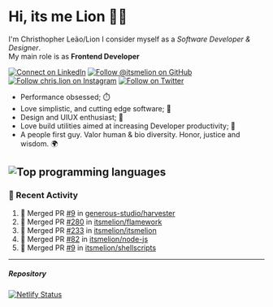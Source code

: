 # Hi, its me Lion 👋🦁

I'm Christhopher Leão/Lion
I consider myself as a _Software Developer & Designer_.<br/>My main role is as <b>Frontend Developer</b>
<br />

[![Connect on LinkedIn](https://img.shields.io/badge/--linkedin?label=LinkedIn&logo=LinkedIn&style=social)](https://www.linkedin.com/in/chrislion)
[![Follow @itsmelion on GitHub](https://img.shields.io/github/followers/itsmelion?label=follow%20%40itsmeLion&style=social)](https://github.com/itsmelion)
[![Follow chris.lion on Instagram](https://img.shields.io/badge/--instagram?label=@chris.lion&logo=Instagram&style=social)](https://instagram.com/chris.lion)
[![Follow on Twitter](https://img.shields.io/badge/--twitter?label=@ChrisLion_me&logo=Twitter&style=social)](https://twitter.com/chrislion_me)

- Performance obsessed; ⏱️
- Love simplistic, and cutting edge software; 📆
- Design and UIUX enthusiast; 🎨
- Love build utilities aimed at increasing Developer productivity; 🧰
- A people first guy. Valor human & bio diversity. Honor, justice and wisdom. 🌍

![Top programming languages](https://github-readme-stats.vercel.app/api/top-langs/?username=itsmelion&hide=php)
---
### 📰 Recent Activity

<!--START_SECTION:activity-->
1. 🎉 Merged PR [#9](https://github.com/generous-studio/harvester/pull/9) in [generous-studio/harvester](https://github.com/generous-studio/harvester)
2. 🎉 Merged PR [#280](https://github.com/itsmelion/flamework/pull/280) in [itsmelion/flamework](https://github.com/itsmelion/flamework)
3. 🎉 Merged PR [#233](https://github.com/itsmelion/itsmelion/pull/233) in [itsmelion/itsmelion](https://github.com/itsmelion/itsmelion)
4. 🎉 Merged PR [#82](https://github.com/itsmelion/node-js/pull/82) in [itsmelion/node-js](https://github.com/itsmelion/node-js)
5. 🎉 Merged PR [#9](https://github.com/itsmelion/shellscripts/pull/9) in [itsmelion/shellscripts](https://github.com/itsmelion/shellscripts)
<!--END_SECTION:activity-->

___

##### Repository
[![Netlify Status](https://api.netlify.com/api/v1/badges/9e2e6136-1ab9-42fc-8d4e-188512d5d841/deploy-status)](https://app.netlify.com/sites/lion-portfolio/deploys)
